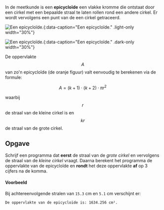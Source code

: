 In de meetkunde is een **epicycloïde** een vlakke kromme die ontstaat door een cirkel met een bepaalde straal te laten rollen rond een andere cirkel. Er wordt vervolgens een punt van de een cirkel getraceerd.

![Een epicycloïde.](media/image.png "Een epicycloïde."){:data-caption="Een epicycloïde." .light-only width="30%"}

![Een epicycloïde.](media/image_dark.png "Een epicycloïde."){:data-caption="Een epicycloïde." .dark-only width="30%"}

De oppervlakte $$A$$ van zo'n epicycloïde (de oranje figuur) valt eenvoudig te berekenen via de formule:

$$
    A = (k+1)\cdot (k+2)\cdot \pi r^2
$$

waarbij $$r$$ de straal van de kleine cirkel is en $$kr$$ de straal van de grote cirkel. 

## Opgave
Schrijf een programma dat **eerst** de straal van de *grote cirkel* en vervolgens de straal van de *kleine cirkel* vraagt. Daarna berekent het programma de oppervlakte van de epicycloïde en **rondt** het deze oppervlakte **af** op 3 cijfers na de komma.

#### Voorbeeld

Bij achtereenvolgende stralen van `15.3` cm en `5.1` cm verschijnt er:

```
De oppervlakte van de epicycloïde is: 1634.256 cm².
```

